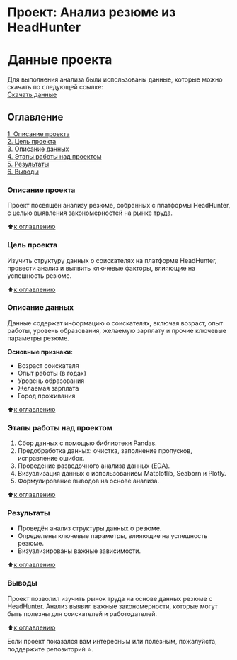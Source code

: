 # Проект: Анализ резюме из HeadHunter

# Данные проекта

Для выполнения анализа были использованы данные, которые можно скачать по следующей ссылке:  
[Скачать данные](https://drive.google.com/file/d/17Qsg6S0kaiVn60NT7DLmfn0dU0lwMpDG/view?usp=sharing)

## Оглавление
[1. Описание проекта](#Описание-проекта)  
[2. Цель проекта](#Цель-проекта)  
[3. Описание данных](#Описание-данных)  
[4. Этапы работы над проектом](#Этапы-работы-над-проектом)  
[5. Результаты](#Результаты)  
[6. Выводы](#Выводы)

### Описание проекта
Проект посвящён анализу резюме, собранных с платформы HeadHunter, с целью выявления закономерностей на рынке труда.

:arrow_up:[к оглавлению](#Оглавление)

### Цель проекта
Изучить структуру данных о соискателях на платформе HeadHunter, провести анализ и выявить ключевые факторы, влияющие на успешность резюме.

:arrow_up:[к оглавлению](#Оглавление)

### Описание данных
Данные содержат информацию о соискателях, включая возраст, опыт работы, уровень образования, желаемую зарплату и прочие ключевые параметры резюме.

**Основные признаки:**  
- Возраст соискателя  
- Опыт работы (в годах)  
- Уровень образования  
- Желаемая зарплата  
- Город проживания

:arrow_up:[к оглавлению](#Оглавление)

### Этапы работы над проектом
1. Сбор данных с помощью библиотеки Pandas.
2. Предобработка данных: очистка, заполнение пропусков, исправление ошибок.
3. Проведение разведочного анализа данных (EDA).
4. Визуализация данных с использованием Matplotlib, Seaborn и Plotly.
5. Формулирование выводов на основе анализа.

:arrow_up:[к оглавлению](#Оглавление)

### Результаты
- Проведён анализ структуры данных о резюме.
- Определены ключевые параметры, влияющие на успешность резюме.
- Визуализированы важные зависимости.

:arrow_up:[к оглавлению](#Оглавление)

### Выводы
Проект позволил изучить рынок труда на основе данных резюме с HeadHunter. Анализ выявил важные закономерности, которые могут быть полезны для соискателей и работодателей.

:arrow_up:[к оглавлению](#Оглавление)

Если проект показался вам интересным или полезным, пожалуйста, поддержите репозиторий ⭐️.

